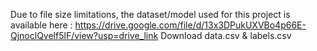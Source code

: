 Due to file size limitations, the dataset/model used for this project is available here : https://drive.google.com/file/d/13x3DPukUXVBo4p66E-QjnoclQvelf5lF/view?usp=drive_link
Download data.csv & labels.csv
